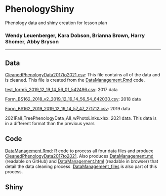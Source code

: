 # PhenologyShiny
Phenology data and shiny creation for lesson plan

### Wendy Leuenberger, Kara Dobson, Brianna Brown, Harry Shomer, Abby Bryson

------

## Data

[CleanedPhenologyData2017to2021.csv](CleanedPhenologyData2017to2021.csv): This file contains all of the data and is cleaned. This file is created from the [DataManagement.Rmd](DataManagement.Rmd) code.

[test_form5_2019_12_19_14_56_01_542496.csv](test_form5_2019_12_19_14_56_01_542496.csv): 2017 data

[Form_BS162_2018_v2_2019_12_19_14_56_54_642030.csv](Form_BS162_2018_v2_2019_12_19_14_56_54_642030.csv): 2018 data

[Form_BS162_2019_2019_12_19_14_57_47_271712.csv](Form_BS162_2019_2019_12_19_14_57_47_271712.csv): 2019 data

2021Fall_TreePhenologyData_All_wPhotoLinks.xlsx: 2021 data. This data is in a different format than the previous years

## Code

[DataManagement.Rmd](DataManagement.Rmd): R code to process all four data files and produce [CleanedPhenologyData2017to2021](CleanedPhenologyData2017to2021.csv). Also produces [DataManagement.md](DataManagement.md) (readable on GitHub) and [DataManagement.html](DataManagement.html) (readable in browser) that detail the data cleaning process. [DataManagement_files](DataManagement_files) is also part of this process.

## Shiny